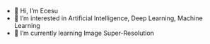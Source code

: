 - 👋 Hi, I’m Ecesu
- 👀 I’m interested in Artificial Intelligence, Deep Learning, Machine Learning
- 🌱 I’m currently learning Image Super-Resolution


